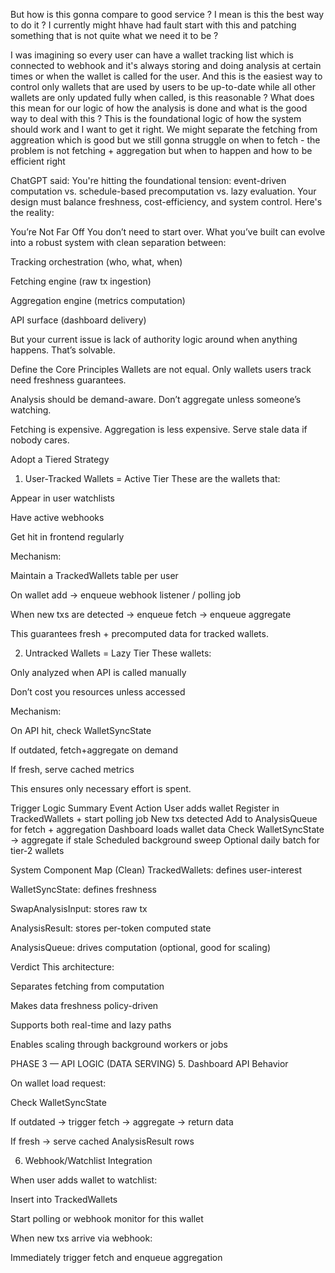 But how is this gonna compare to good service ? I mean is this the best way to do it ? I currently might hhave had fault start with this and patching something that is not quite what we need it to be ? 

I was imagining so every user can have a wallet tracking list which is connected to webhook and it's always storing and doing analysis at certain times or when the wallet is called for the user. And this is the easiest way to control only wallets that are used by users to be up-to-date while all other wallets are only updated fully when called, is this reasonable ? What does this mean for our logic of how the analysis is done and what is the good way to deal with this ? This is the foundational logic of how the system should work and I want to get it right. We might separate the fetching from aggreation which is good but we still gonna struggle on when to fetch - the problem is not fetching + aggregation but when to happen and how to be efficient right


ChatGPT said:
You're hitting the foundational tension: event-driven computation vs. schedule-based precomputation vs. lazy evaluation. Your design must balance freshness, cost-efficiency, and system control. Here's the reality:

You’re Not Far Off
You don’t need to start over. What you’ve built can evolve into a robust system with clean separation between:

Tracking orchestration (who, what, when)

Fetching engine (raw tx ingestion)

Aggregation engine (metrics computation)

API surface (dashboard delivery)

But your current issue is lack of authority logic around when anything happens. That’s solvable.

Define the Core Principles
Wallets are not equal. Only wallets users track need freshness guarantees.

Analysis should be demand-aware. Don’t aggregate unless someone’s watching.

Fetching is expensive. Aggregation is less expensive. Serve stale data if nobody cares.

Adopt a Tiered Strategy
1. User-Tracked Wallets = Active Tier
These are the wallets that:

Appear in user watchlists

Have active webhooks

Get hit in frontend regularly

Mechanism:

Maintain a TrackedWallets table per user

On wallet add → enqueue webhook listener / polling job

When new txs are detected → enqueue fetch → enqueue aggregate

This guarantees fresh + precomputed data for tracked wallets.

2. Untracked Wallets = Lazy Tier
These wallets:

Only analyzed when API is called manually

Don’t cost you resources unless accessed

Mechanism:

On API hit, check WalletSyncState

If outdated, fetch+aggregate on demand

If fresh, serve cached metrics

This ensures only necessary effort is spent.

Trigger Logic Summary
Event	Action
User adds wallet	Register in TrackedWallets + start polling job
New txs detected	Add to AnalysisQueue for fetch + aggregation
Dashboard loads wallet data	Check WalletSyncState → aggregate if stale
Scheduled background sweep	Optional daily batch for tier-2 wallets

System Component Map (Clean)
TrackedWallets: defines user-interest

WalletSyncState: defines freshness

SwapAnalysisInput: stores raw tx

AnalysisResult: stores per-token computed state

AnalysisQueue: drives computation (optional, good for scaling)

Verdict
This architecture:

Separates fetching from computation

Makes data freshness policy-driven

Supports both real-time and lazy paths

Enables scaling through background workers or jobs






PHASE 3 — API LOGIC (DATA SERVING)
5. Dashboard API Behavior

On wallet load request:

Check WalletSyncState

If outdated → trigger fetch → aggregate → return data

If fresh → serve cached AnalysisResult rows

6. Webhook/Watchlist Integration

When user adds wallet to watchlist:

Insert into TrackedWallets

Start polling or webhook monitor for this wallet

When new txs arrive via webhook:

Immediately trigger fetch and enqueue aggregation


